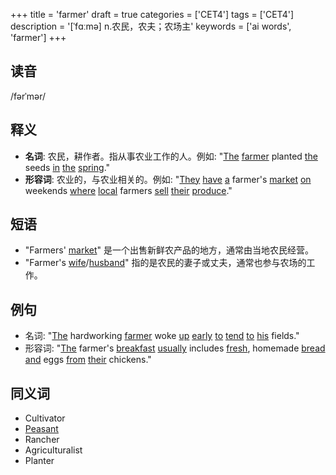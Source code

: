 +++
title = 'farmer'
draft = true
categories = ['CET4']
tags = ['CET4']
description = '[ˈfɑːmə] n.农民，农夫；农场主'
keywords = ['ai words', 'farmer']
+++

## 读音
/fərˈmər/

## 释义
- **名词**: 农民，耕作者。指从事农业工作的人。例如: "[The](/zh/post/the/) [farmer](/zh/post/farmer/) planted [the](/zh/post/the/) seeds [in](/zh/post/in/) [the](/zh/post/the/) [spring](/zh/post/spring/)."
- **形容词**: 农业的，与农业相关的。例如: "[They](/zh/post/they/) [have](/zh/post/have/) [a](/zh/post/a/) farmer's [market](/zh/post/market/) [on](/zh/post/on/) weekends [where](/zh/post/where/) [local](/zh/post/local/) farmers [sell](/zh/post/sell/) [their](/zh/post/their/) [produce](/zh/post/produce/)."

## 短语
- "Farmers' [market](/zh/post/market/)" 是一个出售新鲜农产品的地方，通常由当地农民经营。
- "Farmer's [wife](/zh/post/wife/)/[husband](/zh/post/husband/)" 指的是农民的妻子或丈夫，通常也参与农场的工作。

## 例句
- 名词: "[The](/zh/post/the/) hardworking [farmer](/zh/post/farmer/) woke [up](/zh/post/up/) [early](/zh/post/early/) [to](/zh/post/to/) [tend](/zh/post/tend/) [to](/zh/post/to/) [his](/zh/post/his/) fields."
- 形容词: "[The](/zh/post/the/) farmer's [breakfast](/zh/post/breakfast/) [usually](/zh/post/usually/) includes [fresh](/zh/post/fresh/), homemade [bread](/zh/post/bread/) [and](/zh/post/and/) eggs [from](/zh/post/from/) [their](/zh/post/their/) chickens."

## 同义词
- Cultivator
- [Peasant](/zh/post/peasant/)
- Rancher
- Agriculturalist
- Planter
